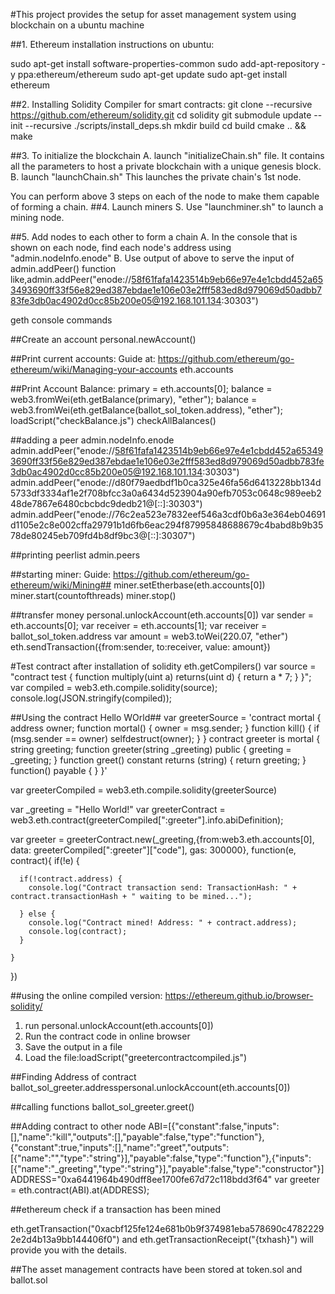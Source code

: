 #This project provides the setup for asset management system using blockchain on a ubuntu machine


##1. Ethereum installation instructions on ubuntu:

sudo apt-get install software-properties-common
sudo add-apt-repository -y ppa:ethereum/ethereum
sudo apt-get update
sudo apt-get install ethereum


##2. Installing Solidity Compiler for smart contracts:
git clone --recursive https://github.com/ethereum/solidity.git
cd solidity
git submodule update --init --recursive
./scripts/install_deps.sh
mkdir build
cd build
cmake .. && make


##3. To initialize the blockchain
	A. launch "initializeChain.sh" file. It contains all the parameters to host a private blockchain with a unique genesis block.
	B. launch "launchChain.sh" This launches the private chain's 1st node.
	
You can perform above 3 steps on each of the node to make them capable of forming a chain.
##4. Launch miners
	S. Use "launchminer.sh" to launch a mining node.

##5. Add nodes to each other to form a chain
	A. In the console that is shown on each node, find each node's address using 
		"admin.nodeInfo.enode"
	B. Use output of above to serve the input of admin.addPeer() function
	like,admin.addPeer("enode://58f61fafa1423514b9eb66e97e4e1cbdd452a653493690ff33f56e829ed387ebdae1e106e03e2fff583ed8d979069d50adbb783fe3db0ac4902d0cc85b200e05@192.168.101.134:30303")



geth console commands

##Create an account
personal.newAccount()

##Print current accounts: Guide at: https://github.com/ethereum/go-ethereum/wiki/Managing-your-accounts
eth.accounts

##Print Account Balance:
primary = eth.accounts[0];
balance = web3.fromWei(eth.getBalance(primary), "ether");
balance = web3.fromWei(eth.getBalance(ballot_sol_token.address), "ether");
loadScript("checkBalance.js")
checkAllBalances()


##adding a peer
admin.nodeInfo.enode
admin.addPeer("enode://58f61fafa1423514b9eb66e97e4e1cbdd452a653493690ff33f56e829ed387ebdae1e106e03e2fff583ed8d979069d50adbb783fe3db0ac4902d0cc85b200e05@192.168.101.134:30303")
admin.addPeer("enode://d80f79aedbdf1b0ca325e46fa56d6413228bb134d5733df3334af1e2f708bfcc3a0a6434d523904a90efb7053c0648c989eeb248de7867e6480cbcbdc9dedb21@[::]:30303")
admin.addPeer("enode://76c2ea523e7832eef546a3cdf0b6a3e364eb04691d1105e2c8e002cffa29791b1d6fb6eac294f87995848688679c4babd8b9b3578de80245eb709fd4b8df9bc3@[::]:30307")

##printing peerlist
admin.peers

##starting miner: Guide: https://github.com/ethereum/go-ethereum/wiki/Mining##
miner.setEtherbase(eth.accounts[0])
miner.start(countofthreads)
miner.stop()


##transfer money
personal.unlockAccount(eth.accounts[0])
var sender = eth.accounts[0];
var receiver = eth.accounts[1];
var receiver = ballot_sol_token.address
var amount = web3.toWei(220.07, "ether")
eth.sendTransaction({from:sender, to:receiver, value: amount})

#Test contract after installation of solidity
eth.getCompilers()
var source = "contract test { function multiply(uint a) returns(uint d) { return a * 7; } }";
var compiled = web3.eth.compile.solidity(source);
console.log(JSON.stringify(compiled));

##Using the contract Hello WOrld##
var greeterSource = 'contract mortal { address owner; function mortal() { owner = msg.sender; } function kill() { if (msg.sender == owner) selfdestruct(owner); } } contract greeter is mortal { string greeting; function greeter(string _greeting) public { greeting = _greeting; } function greet() constant returns (string) { return greeting; } function() payable { } }'

var greeterCompiled = web3.eth.compile.solidity(greeterSource)


var _greeting = "Hello World!"
var greeterContract = web3.eth.contract(greeterCompiled["<stdin>:greeter"].info.abiDefinition);

var greeter = greeterContract.new(_greeting,{from:web3.eth.accounts[0], data: greeterCompiled["<stdin>:greeter"]["code"], gas: 300000}, function(e, contract){
    if(!e) {

      if(!contract.address) {
        console.log("Contract transaction send: TransactionHash: " + contract.transactionHash + " waiting to be mined...");

      } else {
        console.log("Contract mined! Address: " + contract.address);
        console.log(contract);
      }

    }
})


##using the online compiled version: https://ethereum.github.io/browser-solidity/
1. run personal.unlockAccount(eth.accounts[0])
2. Run the contract code in online browser
3. Save the output in a file
4. Load the file:loadScript("greetercontractcompiled.js")


##Finding Address of contract
ballot_sol_greeter.addresspersonal.unlockAccount(eth.accounts[0])

##calling functions
ballot_sol_greeter.greet()


##Adding contract to other node
ABI=[{"constant":false,"inputs":[],"name":"kill","outputs":[],"payable":false,"type":"function"},{"constant":true,"inputs":[],"name":"greet","outputs":[{"name":"","type":"string"}],"payable":false,"type":"function"},{"inputs":[{"name":"_greeting","type":"string"}],"payable":false,"type":"constructor"}]
ADDRESS="0xa6441964b490dff8ee1700fe67d72c118bdd3f64"
var greeter = eth.contract(ABI).at(ADDRESS);



##ethereum check if a transaction has been mined

eth.getTransaction("0xacbf125fe124e681b0b9f374981eba578690c47822292e2d4b13a9bb144406f0") and eth.getTransactionReceipt("{txhash}") will provide you with the details.

##The asset management contracts have been stored at token.sol and ballot.sol


